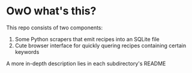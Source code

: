 # OwO what's this?

This repo consists of two components:

1. Some Python scrapers that emit recipes into an SQLite file
2. Cute browser interface for quickly quering recipes containing certain keywords

A more in-depth description lies in each subdirectory's README
